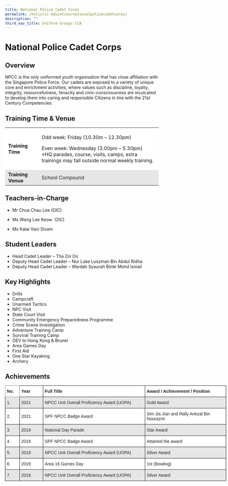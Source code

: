 ```yaml
---
title: National Police Cadet Corps
permalink: /holistic-education/nationalpolicecadetcorps/
description: ""
third_nav_title: Uniform Groups CCA
---
```


National Police Cadet Corps
===========================

Overview
--------

NPCC is the only uniformed youth organisation that has close affiliation with the Singapore Police Force. Our cadets are exposed to a variety of unique core and enrichment activities, where values such as discipline, loyalty, integrity, resourcefulness, tenacity and civic-consciousness are inculcated to develop them into caring and responsible Citizens in line with the 21st Century Competencies.

Training Time & Venue
---------------------

<table style="box-sizing: inherit; border-collapse: collapse; border-spacing: 0px; max-width: 100%;"><tbody style="box-sizing: inherit;"><tr style="box-sizing: inherit; background: rgb(255, 255, 255);"><td style="box-sizing: inherit; padding: 5px 10px;"><strong style="box-sizing: inherit; font-weight: bold;">Training Time</strong></td><td style="box-sizing: inherit; padding: 5px 10px;"><p style="box-sizing: inherit; font-size: 1em;">Odd week: Friday (10.30m – 12.30pm)</p><p style="box-sizing: inherit; font-size: 1em;">Even week: Wednesday (3.00pm – 5.30pm)<br style="box-sizing: inherit;">*HQ parades, course, visits, camps, extra trainings may fall outside normal weekly training.</p></td></tr><tr style="box-sizing: inherit; background: rgb(230, 230, 230);"><td style="box-sizing: inherit; padding: 5px 10px;"><strong style="box-sizing: inherit; font-weight: bold;">Training Venue</strong></td><td style="box-sizing: inherit; padding: 5px 10px;">School Compound</td></tr></tbody></table>

Teachers-in-Charge
------------------

*   Mr Chua Chau Lee (OIC)
*   Ms Wang Lee Keow  (2IC)
    
*   Ms Kalai Vani Sivam 
    

Student Leaders
---------------

*   Head Cadet Leader – Tha Zin Oo
*   Deputy Head Cadet Leader – Nur Luke Luszman Bin Abdul Ridha 
*   Deputy Head Cadet Leader – Wardah Syaurah Binte Mohd Ismail

Key Highlights
--------------

*   Drills
*   Campcraft
*   Unarmed Tactics
*   NPC Visit
*   State Court Visit
*   Community Emergency Preparedness Programme
*   Crime Scene Investigation
*   Adventure Training Camp
*   Survival Training Camp
*   OEV to Hong Kong & Brunei
*   Area Games Day
*   First Aid
*   One Star Kayaking
*   Archery

Achievements
------------

<style type="text/css">
.tg  {border-collapse:collapse;border-spacing:0;}
.tg td{border-color:black;border-style:solid;border-width:1px;font-family:Arial, sans-serif;font-size:14px;
  overflow:hidden;padding:10px 5px;word-break:normal;}
.tg th{border-color:black;border-style:solid;border-width:1px;font-family:Arial, sans-serif;font-size:14px;
  font-weight:normal;overflow:hidden;padding:10px 5px;word-break:normal;}
.tg .tg-l2bf{background-color:#FFF;color:#222;font-weight:bold;text-align:left;vertical-align:top}
.tg .tg-h5mn{background-color:#E6E6E6;color:#222;text-align:left;vertical-align:middle}
.tg .tg-0f6e{background-color:#FFF;border-color:inherit;color:#222;font-weight:bold;text-align:left;vertical-align:top}
.tg .tg-1ppo{background-color:#FFF;color:#222;text-align:left;vertical-align:middle}
.tg .tg-tsok{background-color:#FFF;color:#222;text-align:left;vertical-align:top}
</style>
<table class="tg" style="undefined;table-layout: fixed; width: 726px">
<colgroup>
<col style="width: 47.2px">
<col style="width: 77.2px">
<col style="width: 335.2px">
<col style="width: 266.2px">
</colgroup>
<thead>
  <tr>
    <th class="tg-0f6e"><span style="font-weight:bold">No.</span></th>
    <th class="tg-l2bf"><span style="font-weight:bold">Year</span></th>
    <th class="tg-l2bf"><span style="font-weight:bold">Full Title</span></th>
    <th class="tg-l2bf"><span style="font-weight:bold">Award / Achievement / Position</span></th>
  </tr>
</thead>
<tbody>
  <tr>
    <td class="tg-h5mn">1.</td>
    <td class="tg-h5mn">2021</td>
    <td class="tg-h5mn">NPCC Unit Overall Proficiency Award (UOPA)</td>
    <td class="tg-h5mn">Gold Award</td>
  </tr>
  <tr>
    <td class="tg-1ppo">2.</td>
    <td class="tg-1ppo">2021</td>
    <td class="tg-1ppo">SPF NPCC Badge Award</td>
    <td class="tg-tsok">Sim Jia Jian and Rally Ariezal Bin Noorazmi</td>
  </tr>
  <tr>
    <td class="tg-h5mn">3.</td>
    <td class="tg-h5mn">2019</td>
    <td class="tg-h5mn">National Day Parade</td>
    <td class="tg-h5mn">Star Award</td>
  </tr>
  <tr>
    <td class="tg-1ppo">4.</td>
    <td class="tg-1ppo">2019</td>
    <td class="tg-1ppo">SPF NPCC Badge Award</td>
    <td class="tg-1ppo">Attained the award</td>
  </tr>
  <tr>
    <td class="tg-h5mn">5. </td>
    <td class="tg-h5mn">2019</td>
    <td class="tg-h5mn">NPCC Unit Overall Proficiency Award (UOPA)</td>
    <td class="tg-h5mn">Silver Award</td>
  </tr>
  <tr>
    <td class="tg-1ppo">6. </td>
    <td class="tg-1ppo">2019</td>
    <td class="tg-1ppo">Area 16 Games Day </td>
    <td class="tg-1ppo">1st (Bowling)</td>
  </tr>
  <tr>
    <td class="tg-h5mn">7.</td>
    <td class="tg-h5mn">2018</td>
    <td class="tg-h5mn">NPCC Unit Overall Proficiency Award (UOPA)</td>
    <td class="tg-h5mn">Silver Award </td>
  </tr>
</tbody>
</table>